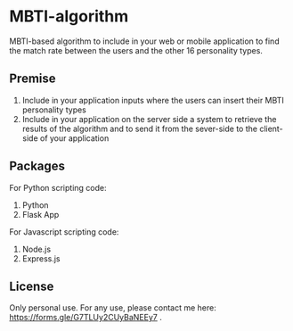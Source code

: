 # MBTI-algorithm
MBTI-based algorithm to include in your web or mobile application to find the match rate between the users and the other 16 personality types.

## Premise
1. Include in your application inputs where the users can insert their MBTI personality types
2. Include in your application on the server side a system to retrieve the results of the algorithm and to send it from the sever-side to the client-side of your application

## Packages
For Python scripting code:

1. Python
2. Flask App

For Javascript scripting code:

1. Node.js
2. Express.js

## License
Only personal use. For any use, please contact me here: https://forms.gle/G7TLUy2CUyBaNEEy7 .
